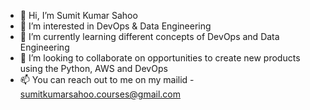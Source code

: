 - 👋 Hi, I’m Sumit Kumar Sahoo
- 👀 I’m interested in DevOps & Data Engineering
- 🌱 I’m currently learning different concepts of DevOps and Data Engineering
- 💞️ I’m looking to collaborate on opportunities to create new products using the Python, AWS and DevOps
- 📫 You can reach out to me on my mailid - sumitkumarsahoo.courses@gmail.com

<!---
sumitkumarsahoogitcourses/sumitkumarsahoogitcourses is a ✨ special ✨ repository because its `README.md` (this file) appears on your GitHub profile.
You can click the Preview link to take a look at your changes.
--->
